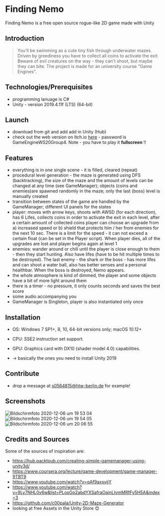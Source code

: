 # Finding Nemo 

Finding Nemo is a free open source rogue-like 2D game made with Unity

## Introduction
 >  You'll be swimming as a cute tiny fish through underwater mazes. Driven by greediness you have to collect all coins to activate the exit.
	Beware of evil creatures on the way - they can't shoot, but maybe they can bite.
	The project is made for an university course "Game Engines".  

## Technologies/Prerequisites
 * programming lanuage is C# 
 * Unity - version 2019.4.11f (LTS) (64-bit) 

## Launch
 * download from git and add add in Unity (Hub)
 * check out the web version on Itch.io [here](https://lliesevzy.itch.io/finding-nemo) - password is GameEngineWS20Group4. Note - you have to play it <b>fullscreen</b> !!
	
## Features
 * everything is in one single scene - it is filled, cleared (repeat)
 * procedural level generation - the maze is generated using DFS (backtracking), the size of the maze and the amount of levels can be changed at any time (see GameManager); objects (coins and enemies)are spawned randomly in the maze; only the last (boss) level is manually created
 * transition between states of the game are handled by the GameManager; different UI panels for the states
 * player: moves with arrow keys, shoots with AWSD (for each direction), has 6 Lifes, collects coins in order to activate the exit in each level, after a certain amount of collected coins player can choose an upgrade from a) increased speed or b) shield that protects him / her from enemies for the next 10 sec. There is a limit for the speed - it can not exceed a certain float (can be set in the Player script). When player dies, all of the upgrades are lost and player begins again at level 1
 * enemies: wander around or chill until the player is close enough to them - then they start hunting. Also have lifes (have to be hit multiple times to be destroyed). The last enemy - the shark or the boss - has more lifes and can shoot a water ball, also has better senses and a personal healthbar. When the boss is destroyed, Nemo appears.
 * the whole atmosphere is kind of dimmed, the player and some objects have a bit of more light around them
 * there is a timer - no pressure, it only counts seconds and saves the best score
 * some audio accompanying you
 * GameManager is Singleton, player is also instantiated only once 
 
 

## Installation
 * OS: Windows 7 SP1+, 8, 10, 64-bit versions only; macOS 10.12+
 * CPU: SSE2 instruction set support.
 * GPU: Graphics card with DX10 (shader model 4.0) capabilities.
 
 * -> basically the ones you need to install Unity 2019 

## Contribute 
 * drop a message at s0564815@htw-berlin.de for example!  
 
## Screenshots 
![Bildschirmfoto 2020-12-06 um 19 53 04](https://user-images.githubusercontent.com/46076398/101289513-3af01c00-37fd-11eb-85b4-f5380d164c92.png)
![Bildschirmfoto 2020-12-06 um 19 54 05](https://user-images.githubusercontent.com/46076398/101289578-a803b180-37fd-11eb-8536-71a8a3572dc8.png)
![Bildschirmfoto 2020-12-06 um 20 06 55](https://user-images.githubusercontent.com/46076398/101289751-af778a80-37fe-11eb-9dc5-da19b71fb0c5.png)



## Credits and Sources 
Some of the sources of inspiration are:
* https://hub.packtpub.com/creating-simple-gamemanager-using-unity3d/
* https://www.coursera.org/lecture/game-development/game-manager-9TBT9 
* https://www.youtube.com/watch?v=qAf9axsyijY
* https://www.youtube.com/watch?v=9Ly7NHL0v6w&list=PLosGp2abdYXSafraOainLlvmMRfFy5H5A&index=3
* https://github.com/c00pala/Unity-2D-Maze-Generator
* looking at free Assets in the Unity Store :blush:
